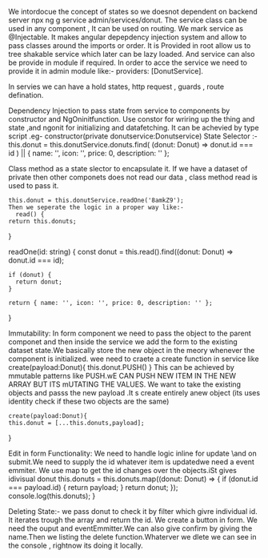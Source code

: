 We intordocue the concept of states so we doesnot dependent on backend server
npx ng g service admin/services/donut. The service class can be used in any component , It can be used on routing.
We mark service as @Injectable. It makes angular depepdency injection system and allow to pass classes around the imports or order. It is Provided in root allow us to tree shakable service which later can be lazy loaded. And service can also be provide in module if required.
In order to acce the service we need to provide it in admin module like:- 
providers: [DonutService].

In servies we can have a  hold states, http request , guards , route defination.

Dependency Injection to pass state from service to components by constructor and NgOninitfunction. Use constor for wriring up the thing and state ,and ngonit for initializing and datafetching. It can be achevied by type script .eg- constructor(private donutservice:Donutservice)
State Selector :-
 this.donut = this.donutService.donuts.find(
      (donut: Donut) => donut.id === id
    ) || { name: '', icon: '', price: 0, description: '' };

Class method as a state slector to encapsulate it. If we have a dataset of private then other componets does not read our data , class method read is used to pass it.

    this.donut = this.donutService.readOne('8amkZ9');
    Then we seperate the logic in a proper way like:-
      read() {
    return this.donuts;
  }

  readOne(id: string) {
    const donut = this.read().find((donut: Donut) => donut.id === id);

    if (donut) {
      return donut;
    }

    return { name: '', icon: '', price: 0, description: '' };
  }

  Immutability:
  In form component we need to pass the object to the parent componet and then inside the service we add the form to the existing dataset state.We basically store the new object in the meory whenever the component is initialized.
  wee need to craete a create function in service like
  create(payload:Donut){
    this.donut.PUSH()
  }
  This can be achieved by mmutable patterns like PUSH.wE CAN PUSH NEW ITEM IN THE NEW ARRAY BUT ITS mUTATING THE VALUES. We want to take the existing objects and passs the new payload .It s create entirely anew object (its uses identity check if these two objects are the same)

    create(payload:Donut){
    this.donut = [...this.donuts,payload];
  }
  
  Edit in form Functionality: 
  We need to handle logic inline for update \and on submit.We need to supply the id whatever item is updatedwe need a event emmiter.
  We use map to get the id changes over the objects.iSt gives idivisual donut 
    this.donuts = this.donuts.map((donut: Donut) => {
      if (donut.id === payload.id) {
        return payload;
      }
      return donut;
    });
    console.log(this.donuts);
  }

  Deleting State:- 
  we pass donut to check it by filter which givre individual id.
  It iterates trough the array and return the id.
  We create a button in form. We need the  ouput and eventEmmitter.We can also give confirm by giving the name.Then we listing the delete function.Whaterver we dlete we can see in the console , rightnow its doing it locally.